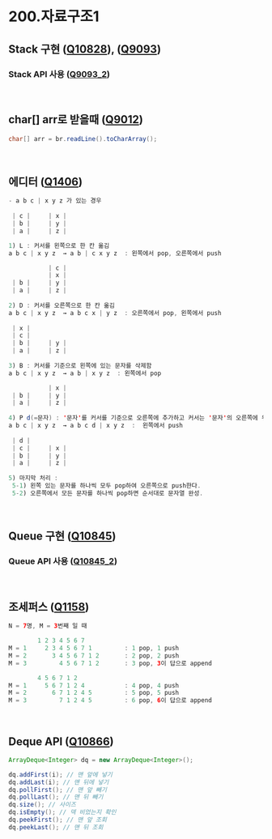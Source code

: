 # 200.자료구조1  

## Stack 구현 ([Q10828](Q10828.java)), ([Q9093](Q9093.java))  
### Stack API 사용 ([Q9093_2](Q9093_2.java))  
<br/>

## char[] arr로 받을때 ([Q9012](Q9012.java))  
```java
char[] arr = br.readLine().toCharArray();
```
<br/>

## 에디터 ([Q1406](Q1406.java))  
```java
- a b c | x y z 가 있는 경우
 
 | c |	   | x |	
 | b |	   | y |	
 | a |     | z |	

1) L : 커서를 왼쪽으로 한 칸 옮김	
a b c | x y z  → a b | c x y z  : 왼쪽에서 pop, 오른쪽에서 push

           | c |
           | x |	
 | b |	   | y |	
 | a |     | z |	
 
2) D : 커서를 오른쪽으로 한 칸 옮김
a b c | x y z  → a b c x | y z  : 오른쪽에서 pop, 왼쪽에서 push
 
 | x |			   
 | c |		   
 | b |	   | y |	
 | a |     | z |	 
 
3) B : 커서를 기준으로 왼쪽에 있는 문자를 삭제함
a b c | x y z  → a b | x y z  : 왼쪽에서 pop

           | x |	
 | b |	   | y |	
 | a |     | z |	
 
4) P d(=문자) : '문자'를 커서를 기준으로 오른쪽에 추가하고 커서는 '문자'의 오른쪽에 위치함  
a b c | x y z  → a b c d | x y z  :  왼쪽에서 push
 
 | d | 
 | c |	   | x |	
 | b |	   | y |	
 | a |     | z |	 
 
5) 마지막 처리 : 
 5-1) 왼쪽 있는 문자를 하나씩 모두 pop하여 오른쪽으로 push한다.
 5-2) 오른쪽에서 모든 문자를 하나씩 pop하면 순서대로 문자열 완성.
```
<br/>

## Queue 구현 ([Q10845](Q10845.java))  
### Queue API 사용 ([Q10845_2](Q10845_2.java))  
<br/>

## 조세퍼스 ([Q1158](Q1158.java))  
```java
N = 7명, M = 3번째 일 때

        1 2 3 4 5 6 7
M = 1     2 3 4 5 6 7 1			: 1 pop, 1 push
M = 2       3 4 5 6 7 1 2		: 2 pop, 2 push
M = 3         4 5 6 7 1 2		: 3 pop, 3이 답으로 append

        4 5 6 7 1 2
M = 1     5 6 7 1 2 4  			: 4 pop, 4 push
M = 2       6 7 1 2 4 5			: 5 pop, 5 push
M = 3         7 1 2 4 5			: 6 pop, 6이 답으로 append
```
<br/>

## Deque API ([Q10866](Q10866.java))  
```java
ArrayDeque<Integer> dq = new ArrayDeque<Integer>();

dq.addFirst(i); // 맨 앞에 넣기
dq.addLast(i); // 맨 뒤에 넣기
dq.pollFirst(); // 맨 앞 빼기
dq.pollLast(); // 맨 뒤 빼기
dq.size(); // 사이즈
dq.isEmpty(); // 덱 비었는지 확인
dq.peekFirst(); // 맨 앞 조회
dq.peekLast(); // 맨 뒤 조회
```
<br/>
